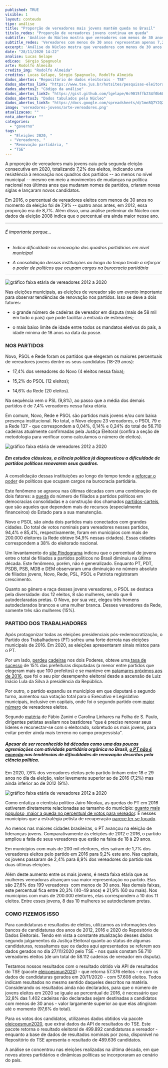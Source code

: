 ```yaml
---
published: TRUE
visible: 1
layout: conteudo
tipo: análise
title: "Proporção de vereadores mais jovens mantém queda no Brasil"
titulo_redes: "Proporção de vereadores jovens continua em queda"
subtitle: 'Análise do Núcleo mostra que vereadores com menos de 30 anos representam apenas 7,2% dos eleitos em 2020. Em 2012, eram 8,7%. Isso mostra dificuldade na renovação de partidos.'
subtitle_redes: 'Vereadores com menos de 30 anos representam apenas 7,2% dos eleitos em 2020.'
excerpt: 'Análise do Núcleo mostra que vereadores com menos de 30 anos representam apenas 7,2% dos eleitos em 2020. Em 2012, eram 8,7%'
date: "28/11/2020 14:22"
analise: Lucas Gelape
edicao:  Sérgio Spagnuolo
arte: Rodolfo Almeida
credito_img: "Rodolfo Almeida"
creditos: Lucas Gelape, Sérgio Spagnuolo, Rodolfo Almeida
dados_abertos: "Repositório de dados eleitorais - TSE"
dados_abertos_link: "https://www.tse.jus.br/hotsites/pesquisas-eleitorais/resultados.html"
dados_abertos2: "Código da análise"
dados_abertos_link2: "https://gist.github.com/lgelape/6c9015ffb234f0b68f2e568d1e636e19"
dados_abertos3: "Dados tabulados pelo Núcleo"
dados_abertos_link3: "https://docs.google.com/spreadsheets/d/1me8Q7Y2QZAeeYDbOjxnWh_QxQNYk07o4koAQ1FBKdtA/edit?usp=sharing"
image: 'vereadores-jovens/arte-vereadores.png'
atualizacao: ""
nota_abertura: ""
categories:
  - "governo"
tags:
  - "Eleições 2020, "
  - "Vereadores, "
  - "Renovação partidária, "
  - "TSE"
---
```


A proporção de vereadores mais jovens caiu pela segunda eleição consecutiva em 2020, totalizando 7,2% dos eleitos, indicando uma resistência à renovação nos quadros dos partidos -- ao menos no nível municipal -- mesmo em meio a movimentos de mudanças na política nacional nos últimos anos que mudaram nomes de partidos, criaram novas siglas e lançaram novos candidatos.

Em 2016, o percentual de vereadores eleitos com menos de 30 anos no momento da eleição foi de 7,9% -- quatro anos antes, em 2012, essa proporção era de 8,7%. Além disso, uma análise preliminar do Núcleo com dados da eleição 2008 indica que o percentual era ainda maior nesse ano.

---

###### É importante porque...

- *Indica dificuldade na renovação dos quadros partidários em nível municipal*

- *A consolidação dessas instituições ao longo do tempo tende a reforçar o poder de políticos que ocupam cargos na burocracia partidária*

---

![gráfico faixa etária de vereadores 2012 a 2020](../img/vereadores-jovens/vereadores_eleitos_jovens_pct.png)

Nas eleições municipais, as eleições de vereador são um evento importante para observar tendências de renovação nos partidos. Isso se deve a dois fatores:

* o grande número de cadeiras de vereador em disputa (mais de 58 mil em todo o país) que pode facilitar a entrada de estreantes;

* o mais baixo limite de idade entre todos os mandatos eletivos do país, a idade mínima de 18 anos na data da posse.

### NOS PARTIDOS

Novo, PSOL e Rede foram os partidos que elegeram os maiores percentuais de vereadores jovens dentre os seus candidatos (18-29 anos):

* 17,4% dos vereadores do Novo (4 eleitos nessa faixa);

* 15,2% do PSOL (12 eleitos);

* 14,6% da Rede (20 eleitos).

Na sequência vem o PSL (9,8%), ao passo que a média dos demais partidos é de 7,4% vereadores nessa faixa etária.

Em comum, Novo, Rede e PSOL são partidos mais jovens e/ou com baixa presença institucional. No total, o Novo elegeu 23 vereadores, o PSOL 79 e a Rede 137 - que correspondem a 0,04%, 0,14% e 0,24% do total de 56.710 cadeiras atualmente confirmadas pela Justiça Eleitoral (confira a seção de metodologia para verificar como calculamos o número de eleitos).

![gráfico faixa etária de vereadores 2012 a 2020](../img/vereadores-jovens/vereadores_jovens_por_partido.png)

##### Em estudos clássicos, a ciência política já diagnosticou a dificuldade de partidos políticos renovarem seus quadros.

A consolidação dessas instituições ao longo do tempo tende a [reforçar o poder](https://www.scielo.br/scielo.php?script=sci_arttext&pid=S0102-69092014000200012) de políticos que ocupam cargos na burocracia partidária.

Este fenômeno se agravou nas últimas décadas com uma combinação de dois fatores: a [queda](https://books.google.com.br/books/about/Parties_Without_Partisans.html?id=YEkVDAAAQBAJ&redir_esc=y) do número de filiados a partidos políticos em democracias consolidadas e a construção dos chamados [partidos-carteis](https://journals.sagepub.com/doi/10.1177/1354068895001001001), que são aqueles que dependem mais de recursos (especialmente financeiros) do Estado para a sua manutenção.

Novo e PSOL são ainda dois partidos mais conectados com grandes cidades. Do total de votos nominais para vereadores nesses partidos, 94,4% e 85,4%, respectivamente, foram em municípios com mais de 200.000 eleitores (a Rede obteve 54,9% nessas cidades). Essas cidades correspondem a 38% do eleitorado nacional.

Um levantamento do [site Pindograma](https://pindograma.com.br/2020/10/02/jovens.html) indicou que o percentual de jovens entre o total de filiados a partidos políticos no Brasil diminuiu na última década. Este fenômeno, porém, não é generalizado. Enquanto PT, PDT, PSDB, PSB, MDB e DEM observaram uma diminuição no número absoluto de filiados jovens, Novo, Rede, PSL, PSOL e Patriota registraram crescimento.

Quanto ao gênero e raça desses jovens vereadores, o PSOL se destaca pela diversidade: dos 12 eleitos, 8 são mulheres, sendo que 6 autodeclaradas pretas. O Novo, por sua vez, elegeu três homens autodeclarados brancos e uma mulher branca. Desses vereadores da Rede, somente três são mulheres (15%).

### PARTIDO DOS TRABALHADORES

Após protagonizar todas as eleições presidenciais pós-redemocratização, o Partido dos Trabalhadores (PT) sofreu uma forte derrota nas eleições municipais de 2016. Em 2020, as eleições apresentaram sinais mistos para o PT.

Por um lado, [perdeu](https://g1.globo.com/politica/eleicoes/2020/eleicao-em-numeros/noticia/2020/11/16/psdb-e-mdb-perdem-o-maior-no-de-prefeituras-dem-e-pp-sao-os-que-mais-ganham.ghtml)  [cadeiras](https://g1.globo.com/politica/eleicoes/2020/eleicao-em-numeros/noticia/2020/11/17/dem-pp-e-psd-aumentam-numero-de-vereadores-no-brasil-mdb-pt-psdb-pdt-e-psb-registram-reducao.ghtml) nos dois Poderes, obteve uma[ taxa de sucesso](https://g1.globo.com/politica/eleicoes/2020/eleicao-em-numeros/noticia/2020/11/19/pp-tem-a-maior-taxa-de-sucesso-na-disputa-para-as-prefeituras-cinco-partidos-nao-elegem-nem-sequer-um-prefeito-no-pais.ghtml) de 15% das prefeituras disputadas (a menor entre partidos que elegeram mais que 100 prefeitos) e se manteve em [patamares próximos aos de 2016](https://www1.folha.uol.com.br/colunas/monicabergamo/2020/11/pt-conquista-cem-mil-votos-a-mais-do-que-em-2016-mas-integrantes-da-legenda-acham-resultado-pifio.shtml), que foi o seu pior desempenho eleitoral desde a ascensão de Luiz Inácio Lula da Silva à presidência da República.

Por outro, o partido expandiu os municípios em que disputará o segundo turno, aumentou sua votação total para o Executivo e Legislativo municipais, inclusive em capitais, onde foi o segundo partido com [maior número](https://noticias.uol.com.br/colunas/observatorio-das-eleicoes/2020/11/20/vereadores-nas-capitais-o-desempenho-dos-partidos-em-um-quadro-de-fluidez.htm) de vereadores eleitos.

Segundo [matéria](https://www1.folha.uol.com.br/poder/2020/11/pt-perde-prefeituras-mas-se-agarra-a-2o-turno-e-diz-que-foi-vitorioso.shtml) de Fábio Zanini e Carolina Linhares na Folha de S. Paulo, dirigentes petistas avaliam nos bastidores "que é preciso renovar seus líderes e reconectar-se com o eleitorado, sobretudo os mais jovens, para evitar perder ainda mais terreno no campo progressista".

##### Apesar de ser reconhecido há décadas como uma das poucas agremiações com atividade partidária orgânica no Brasil, [o PT não é exceção](http://www.teoriaepesquisa.ufscar.br/index.php/tp/article/view/186/152) nas tendências de dificuldades de renovação descritas pela ciência política.

Em 2020, 7,6% dos vereadores eleitos pelo partido tinham entre 18 e 29 anos no dia da eleição, valor levemente superior ao de 2016 (7,2%) mas ainda inferior ao de 2012 (9%).

![gráfico faixa etária de vereadores 2012 a 2020](../img/vereadores-jovens/vereadores_eleitos_jovens_pct_PT.png)

Como enfatiza o cientista político Jairo Nicolau, as quedas do PT em 2016 estiveram diretamente relacionadas ao tamanho do município: [quanto mais populoso, maior a queda no percentual de votos para vereador](https://noticias.uol.com.br/colunas/observatorio-das-eleicoes/2020/10/12/pt-em-numeros-uma-analise-de-2000-a-2016.htm). É nesses municípios que a estratégia petista de recuperação [parece ter se focado](https://www1.folha.uol.com.br/poder/2020/10/isolado-nas-capitais-pt-mira-retomada-a-partir-de-cidades-medias.shtml).

Ao menos nas maiores cidades brasileiras, o PT avançou na eleição de lideranças jovens. Comparativamente às eleições de 2012 e 2016, o partido ampliou a fatia de seus vereadores que estão na faixa de 18 à 29 anos.

Em municípios com mais de 200 mil eleitores, eles saíram de 1,7% dos vereadores eleitos pelo partido em 2016 para 9,2% este ano. Nas capitais, os jovens passaram de 2,4% para 8,9% dos vereadores do partido nas duas últimas eleições.

Além deste aumento entre os mais jovens, é nesta faixa etária que as mulheres vereadoras alcançam sua maior representação no partido. Elas são 27,6% dos 199 vereadores  com menos de 30 anos. Nas demais faixas, este percentual fica entre 20,3% (40-49 anos) e 21,9% (60 ou mais). Nos municípios com mais de 200.000 eleitores, elas correspondem a 10 dos 11 eleitos. Entre esses jovens, 8 das 10 mulheres se autodeclaram pretas.

### COMO FIZEMOS ISSO

Para candidaturas e resultados de eleitos, utilizamos as informações dos bancos de candidaturas dos anos de 2012, 2016 e 2020 do Repositório de Dados Eleitorais. Tendo em vista a constante atualização desses dados segundo julgamentos da Justiça Eleitoral quanto ao status de algumas candidaturas, ressaltamos que os dados aqui apresentados se referem aos dados gerados no dia 27/11/2020 pelo TSE - nos quais constam 56.710 vereadores eleitos (de um total de 58.112 cadeiras de vereador em disputa).

Testamos nossos resultados com o resultado obtido via API de resultados do TSE (pacote [eleicoesmun2020](https://github.com/rmhirota/eleicoesmun2020)) - que retorna 57.376 eleitos - e com os dados de candidaturas gerados em 20/11/2020 - com 57.608 eleitos. Todos indicam resultados no mesmo sentido daqueles descritos na matéria. Considerando os resultados ainda não declarados, para que o número de jovens eleitos em 2020 se iguale ao percentual de 2016, é necessário que 32,8% das 1.402 cadeiras não declaradas sejam destinadas a candidatos com menos de 30 anos - valor largamente superior ao que elas atingiram até o momento (97,6% do total).

Para os votos dos candidatos, utilizamos dados obtidos via pacote [eleicoesmun2020](https://github.com/rmhirota/eleicoesmun2020), que extrai dados da API de resultados do TSE. Este pacote retorna o resultado eleitoral de 499.892 candidaturas a vereador - enquanto a base de dados de resultados nominais por zona, disponível no Repositório do TSE apresenta o resultado de 489.636 candidatos.

A análise se concentrou nas eleições realizadas na última década, em que novos atores partidários e dinâmicas políticas se incorporaram ao cenário do país.
